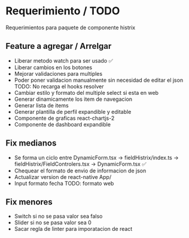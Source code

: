 # Requerimiento / TODO

Requerimientos para paquete de componente histrix

## Feature a agregar / Arrelgar

- Liberar metodo watch para ser usado ✅
- Liberar cambios en los botones
- Mejorar validaciones para multiples
- Poder poner validacion manualmente sin necesidad de editar el json TODO: No recarga el hooks resolver
- Cambiar estilo y formato del multiple select si esta en web
- Generar dinamicamente los item de navegacion
- Generar lista de items
- Generar plantilla de perfil expandible y editable
- Componente de graficas react-chartjs-2
- Componente de dashboard expandible

## Fix medianos

- Se forma un ciclo entre DynamicForm.tsx -> fieldHistrix/index.ts -> fieldHistrix/FieldControlers.tsx -> DynamicForm.tsx ✅
- Chequear el formato de envio de informacion de json
- Actualizar version de react-native App/
- Input formato fecha TODO: formato web

## Fix menores

- Switch si no se pasa valor sea falso
- Slider si no se pasa valor sea 0
- Sacar regla de linter para imporatacion de react

